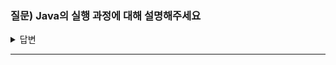 ### 질문) Java의 실행 과정에 대해 설명해주세요

<details>
    <summary>답변</summary>

- contents

</details>

---
</br>